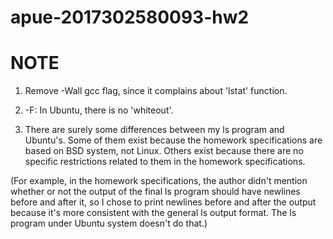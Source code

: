 # apue-2017302580093-hw2

# NOTE

1. Remove -Wall gcc flag, since it complains about 'lstat' function.

2. -F: In Ubuntu, there is no 'whiteout'.

3. There are surely some differences between my ls program and Ubuntu's. Some of them exist because the homework specifications are based on BSD system, not Linux. Others exist because there are no specific restrictions related to them in the homework specifications. 

(For example, in the homework specifications, the author didn't mention whether or not the output of the final ls program should have newlines before and after it, so I chose to print newlines before and after the output because it's more consistent with the general ls output format. The ls program under Ubuntu system doesn't do that.) 
